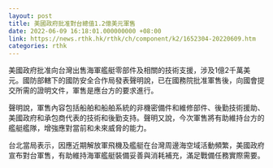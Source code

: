 ```yaml
---
layout: post
title: 美國政府批准對台總值1.2億美元軍售
date: 2022-06-09 16:18:01.000000000 +08:00
link: https://news.rthk.hk/rthk/ch/component/k2/1652304-20220609.htm
categories: rthk
---
```


美國政府批准向台灣出售海軍艦艇零部件及相關的技術支援，涉及1億2千萬美元。國防部轄下的國防安全合作局發表聲明說，已在國務院批准軍售後，向國會提交所需的證明文件，軍售是應台方的要求進行。

聲明說，軍售內容包括船舶和船舶系統的非機密備件和維修部件、後勤技術援助、美國政府和承包商代表的技術和後勤支持。聲明又說，今次軍售將有助維持台方的艦艇艦隊，增強應對當前和未來威脅的能力。

台北當局表示，因應近期解放軍飛機及艦艇在台灣周邊海空域活動頻繁，美國政府宣布對台軍售，有助維持海軍艦艇裝備妥善與消耗補充，滿足戰備任務實際需要。
